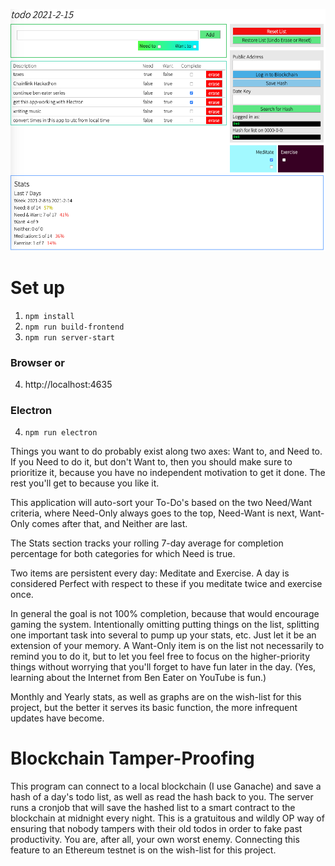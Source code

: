 ![](todo-screencap.png)
# Set up
1. `npm install`  
2. `npm run build-frontend`  
3. `npm run server-start`  
### Browser or
4. http://localhost:4635
### Electron
4. `npm run electron`

Things you want to do probably exist along two axes: Want to, and Need to. If you Need to do it, but don't Want to, then you should make sure to prioritize it, because you have no independent motivation to get it done. The rest you'll get to because you like it.

This application will auto-sort your To-Do's based on the two Need/Want criteria, where Need-Only always goes to the top, Need-Want is next, Want-Only comes after that, and Neither are last.

The Stats section tracks your rolling 7-day average for completion percentage for both categories for which Need is true.

Two items are persistent every day: Meditate and Exercise. A day is considered Perfect with respect to these if you meditate twice and exercise once.

In general the goal is not 100% completion, because that would encourage gaming the system. Intentionally omitting putting things on the list, splitting one important task into several to pump up your stats, etc. Just let it be an extension of your memory. A Want-Only item is on the list not necessarily to remind you to do it, but to let you feel free to focus on the higher-priority things without worrying that you'll forget to have fun later in the day. (Yes, learning about the Internet from Ben Eater on YouTube is fun.)

Monthly and Yearly stats, as well as graphs are on the wish-list for this project, but the better it serves its basic function, the more infrequent updates have become.

# Blockchain Tamper-Proofing

This program can connect to a local blockchain (I use Ganache) and save a hash of a day's todo list, as well as read the hash back to you. The server runs a cronjob that will save the hashed list to a smart contract to the blockchain at midnight every night. This is a gratuitous and wildly OP way of ensuring that nobody tampers with their old todos in order to fake past productivity. You are, after all, your own worst enemy. Connecting this feature to an Ethereum testnet is on the wish-list for this project.
